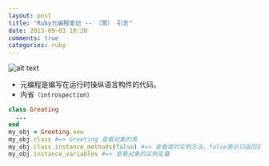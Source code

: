 ```yaml
---
layout: post
title: "Ruby元编程笔记 -- （零） 引言"
date: 2013-09-03 10:20
comments: true
categories: ruby
---
```

![alt text](http://farm9.staticflickr.com/8446/7758810948_ce36812ac9_c.jpg)

*  元编程是编写在运行时操纵语言构件的代码。
*  内省`（introspection）`
```ruby
class Greating
  ...
end
my_obj = Greeting.new
my_obj.class #=> Greeting 查看对象的类
my_obj.class.instance_methods(false) #=> 查看类的实例方法，false表示只返回自身定义的，不包括继承方法
my_obj.instance_variables #=> 查看对象的实例变量
```